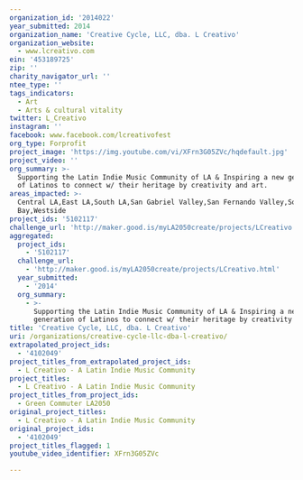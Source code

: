 ```yaml
---
organization_id: '2014022'
year_submitted: 2014
organization_name: 'Creative Cycle, LLC, dba. L Creativo'
organization_website:
  - www.lcreativo.com
ein: '453189725'
zip: ''
charity_navigator_url: ''
ntee_type: ''
tags_indicators:
  - Art
  - Arts & cultural vitality
twitter: L_Creativo
instagram: ''
facebook: www.facebook.com/lcreativofest
org_type: Forprofit
project_image: 'https://img.youtube.com/vi/XFrn3G05ZVc/hqdefault.jpg'
project_video: ''
org_summary: >-
  Supporting the Latin Indie Music Community of LA & Inspiring a new generation
  of Latinos to connect w/ their heritage by creativity and art.
areas_impacted: >-
  Central LA,East LA,South LA,San Gabriel Valley,San Fernando Valley,South
  Bay,Westside
project_ids: '5102117'
challenge_url: 'http://maker.good.is/myLA2050create/projects/LCreativo.html'
aggregated:
  project_ids:
    - '5102117'
  challenge_url:
    - 'http://maker.good.is/myLA2050create/projects/LCreativo.html'
  year_submitted:
    - '2014'
  org_summary:
    - >-
      Supporting the Latin Indie Music Community of LA & Inspiring a new
      generation of Latinos to connect w/ their heritage by creativity and art.
title: 'Creative Cycle, LLC, dba. L Creativo'
uri: /organizations/creative-cycle-llc-dba-l-creativo/
extrapolated_project_ids:
  - '4102049'
project_titles_from_extrapolated_project_ids:
  - L Creativo - A Latin Indie Music Community
project_titles:
  - L Creativo - A Latin Indie Music Community
project_titles_from_project_ids:
  - Green Commuter LA2050
original_project_titles:
  - L Creativo - A Latin Indie Music Community
original_project_ids:
  - '4102049'
project_titles_flagged: 1
youtube_video_identifier: XFrn3G05ZVc

---
```

